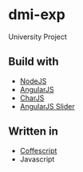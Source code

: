 # dmi-exp
University Project

## Build with
- [NodeJS](https://nodejs.org/en/)
- [AngularJS](https://angularjs.org/)
- [CharJS](http://www.chartjs.org/)
- [AngularJS Slider](http://angular-slider.github.io/angularjs-slider/)

## Written in
- [Coffescript](http://coffeescript.org/)
- Javascript

